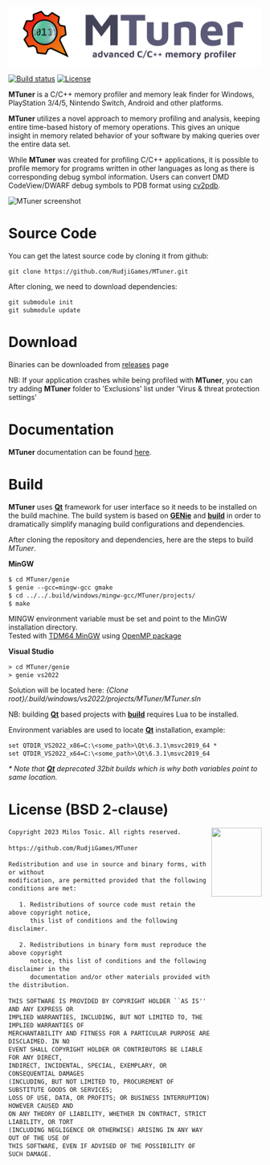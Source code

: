 ![MTuner logo](img/mtuner.png)

[![Build status](https://ci.appveyor.com/api/projects/status/8ops3q96bhvpoy4t?svg=true)](https://ci.appveyor.com/project/milostosic/mtuner)
[![License](https://img.shields.io/badge/license-BSD--2%20clause-blue.svg)](https://github.com/RudjiGames/MTuner/blob/master/LICENSE)

**MTuner** is a C/C++ memory profiler and memory leak finder for Windows, PlayStation 3/4/5, Nintendo Switch, Android and other platforms.

**MTuner** utilizes a novel approach to memory profiling and analysis, keeping entire time-based history of memory operations. This gives an unique insight in memory related behavior of your software by making queries over the entire data set.

While **MTuner** was created for profiling C/C++ applications, it is possible to profile memory for programs written in other languages as long as there is corresponding debug symbol information. Users can convert DMD CodeView/DWARF debug symbols to PDB format using [cv2pdb](https://github.com/rainers/cv2pdb).

![MTuner screenshot](https://github.com/RudjiGames/MTuner/blob/master/img/mtuner_screenshot.png)

Source Code
======

You can get the latest source code by cloning it from github:

    git clone https://github.com/RudjiGames/MTuner.git

After cloning, we need to download dependencies:

 	git submodule init
 	git submodule update

Download
======

Binaries can be downloaded from [releases](https://github.com/RudjiGames/MTuner/releases) page  

NB: If your application crashes while being profiled with **MTuner**, you can try adding **MTuner** folder to 'Exclusions' list under 'Virus & threat protection settings'

Documentation
======

**MTuner** documentation can be found [here](https://RudjiGames.github.io/MTuner/).  

Build
======

**MTuner** uses [**Qt**](https://www.qt.io/) framework for user interface so it needs to be installed on the build machine. The build system is based on [**GENie**](https://github.com/bkaradzic/GENie) and [**build**](https://github.com/RudjiGames/build) in order to dramatically simplify managing build configurations and dependencies.

After cloning the repository and dependencies, here are the steps to build *MTuner*.

**MinGW**

	$ cd MTuner/genie
	$ genie --gcc=mingw-gcc gmake
	$ cd ../../.build/windows/mingw-gcc/MTuner/projects/
	$ make
MINGW environment variable must be set and point to the MinGW installation directory.  
Tested with [TDM64 MinGW](http://tdm-gcc.tdragon.net/download) using [OpenMP package](http://sourceforge.net/projects/tdm-gcc/files/TDM-GCC%205%20series/5.1.0-tdm64-1/gcc-5.1.0-tdm64-1-openmp.zip/download)

**Visual Studio**

	> cd MTuner/genie
	> genie vs2022
Solution will be located here: *{Clone root}/.build/windows/vs2022/projects/MTuner/MTuner.sln*

NB: building [**Qt**](https://www.qt.io/) based projects with [**build**](https://github.com/RudjiGames/build) requires Lua to be installed.

Environment variables are used to locate [**Qt**](https://www.qt.io/) installation, example:

	set QTDIR_VS2022_x86=C:\<some_path>\Qt\6.3.1\msvc2019_64 *
	set QTDIR_VS2022_x64=C:\<some_path>\Qt\6.3.1\msvc2019_64

*\* Note that [**Qt**](https://www.qt.io/) deprecated 32bit builds which is why both variables point to same location.*

License (BSD 2-clause)
======

<a href="http://opensource.org/licenses/BSD-2-Clause" target="_blank">
<img align="right" src="https://opensource.org/wp-content/uploads/2022/10/osi-badge-dark.svg" width="100" height="137">
</a>

	Copyright 2023 Milos Tosic. All rights reserved.
	
	https://github.com/RudjiGames/MTuner
	
	Redistribution and use in source and binary forms, with or without
	modification, are permitted provided that the following conditions are met:
	
	   1. Redistributions of source code must retain the above copyright notice,
	      this list of conditions and the following disclaimer.
	
	   2. Redistributions in binary form must reproduce the above copyright
	      notice, this list of conditions and the following disclaimer in the
	      documentation and/or other materials provided with the distribution.
	
	THIS SOFTWARE IS PROVIDED BY COPYRIGHT HOLDER ``AS IS'' AND ANY EXPRESS OR
	IMPLIED WARRANTIES, INCLUDING, BUT NOT LIMITED TO, THE IMPLIED WARRANTIES OF
	MERCHANTABILITY AND FITNESS FOR A PARTICULAR PURPOSE ARE DISCLAIMED. IN NO
	EVENT SHALL COPYRIGHT HOLDER OR CONTRIBUTORS BE LIABLE FOR ANY DIRECT,
	INDIRECT, INCIDENTAL, SPECIAL, EXEMPLARY, OR CONSEQUENTIAL DAMAGES
	(INCLUDING, BUT NOT LIMITED TO, PROCUREMENT OF SUBSTITUTE GOODS OR SERVICES;
	LOSS OF USE, DATA, OR PROFITS; OR BUSINESS INTERRUPTION) HOWEVER CAUSED AND
	ON ANY THEORY OF LIABILITY, WHETHER IN CONTRACT, STRICT LIABILITY, OR TORT
	(INCLUDING NEGLIGENCE OR OTHERWISE) ARISING IN ANY WAY OUT OF THE USE OF
	THIS SOFTWARE, EVEN IF ADVISED OF THE POSSIBILITY OF SUCH DAMAGE. 
